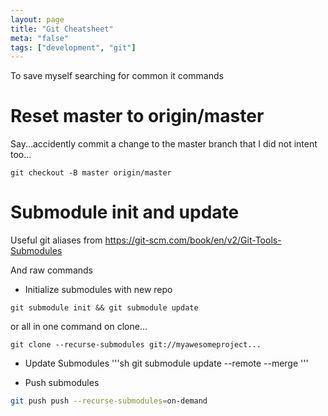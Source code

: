 ```yaml
---
layout: page
title: "Git Cheatsheet"
meta: "false"
tags: ["development", "git"]
---
```



To save myself searching for common it commands


# Reset master to origin/master

Say...accidently commit a change to the master branch that I did not intent too...

```
git checkout -B master origin/master
```

# Submodule init and update

Useful git aliases from https://git-scm.com/book/en/v2/Git-Tools-Submodules

And raw commands
* Initialize submodules with new repo
```
git submodule init && git submodule update
```
or all in one command on clone...
```
git clone --recurse-submodules git://myawesomeproject...
```

* Update Submodules 
'''sh
git submodule update --remote --merge
'''

* Push submodules
```sh
git push push --recurse-submodules=on-demand
```
